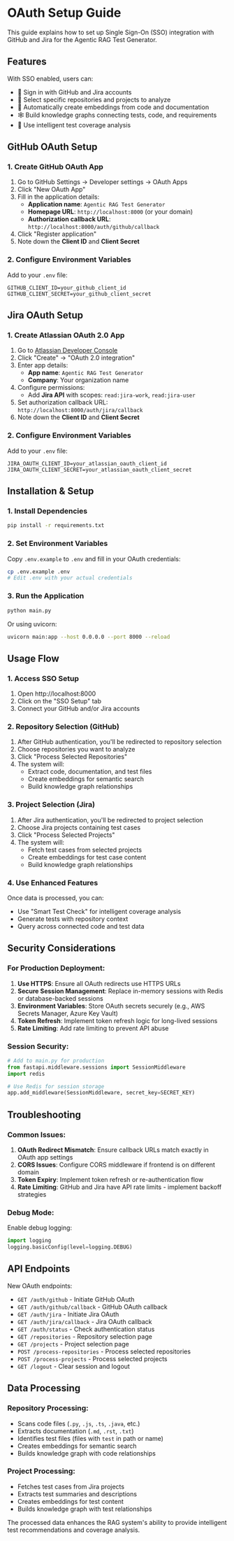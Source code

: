 # OAuth Setup Guide

This guide explains how to set up Single Sign-On (SSO) integration with GitHub and Jira for the Agentic RAG Test Generator.

## Features

With SSO enabled, users can:
- 🔐 Sign in with GitHub and Jira accounts
- 📁 Select specific repositories and projects to analyze
- 🤖 Automatically create embeddings from code and documentation
- 🕸️ Build knowledge graphs connecting tests, code, and requirements
- 🧠 Use intelligent test coverage analysis

## GitHub OAuth Setup

### 1. Create GitHub OAuth App

1. Go to GitHub Settings → Developer settings → OAuth Apps
2. Click "New OAuth App"
3. Fill in the application details:
   - **Application name**: `Agentic RAG Test Generator`
   - **Homepage URL**: `http://localhost:8000` (or your domain)
   - **Authorization callback URL**: `http://localhost:8000/auth/github/callback`
4. Click "Register application"
5. Note down the **Client ID** and **Client Secret**

### 2. Configure Environment Variables

Add to your `.env` file:
```env
GITHUB_CLIENT_ID=your_github_client_id
GITHUB_CLIENT_SECRET=your_github_client_secret
```

## Jira OAuth Setup

### 1. Create Atlassian OAuth 2.0 App

1. Go to [Atlassian Developer Console](https://developer.atlassian.com/console)
2. Click "Create" → "OAuth 2.0 integration"
3. Enter app details:
   - **App name**: `Agentic RAG Test Generator`
   - **Company**: Your organization name
4. Configure permissions:
   - Add **Jira API** with scopes: `read:jira-work`, `read:jira-user`
5. Set authorization callback URL: `http://localhost:8000/auth/jira/callback`
6. Note down the **Client ID** and **Client Secret**

### 2. Configure Environment Variables

Add to your `.env` file:
```env
JIRA_OAUTH_CLIENT_ID=your_atlassian_oauth_client_id
JIRA_OAUTH_CLIENT_SECRET=your_atlassian_oauth_client_secret
```

## Installation & Setup

### 1. Install Dependencies

```bash
pip install -r requirements.txt
```

### 2. Set Environment Variables

Copy `.env.example` to `.env` and fill in your OAuth credentials:

```bash
cp .env.example .env
# Edit .env with your actual credentials
```

### 3. Run the Application

```bash
python main.py
```

Or using uvicorn:
```bash
uvicorn main:app --host 0.0.0.0 --port 8000 --reload
```

## Usage Flow

### 1. Access SSO Setup

1. Open http://localhost:8000
2. Click on the "SSO Setup" tab
3. Connect your GitHub and/or Jira accounts

### 2. Repository Selection (GitHub)

1. After GitHub authentication, you'll be redirected to repository selection
2. Choose repositories you want to analyze
3. Click "Process Selected Repositories"
4. The system will:
   - Extract code, documentation, and test files
   - Create embeddings for semantic search
   - Build knowledge graph relationships

### 3. Project Selection (Jira)

1. After Jira authentication, you'll be redirected to project selection
2. Choose Jira projects containing test cases
3. Click "Process Selected Projects"
4. The system will:
   - Fetch test cases from selected projects
   - Create embeddings for test case content
   - Build knowledge graph relationships

### 4. Use Enhanced Features

Once data is processed, you can:
- Use "Smart Test Check" for intelligent coverage analysis
- Generate tests with repository context
- Query across connected code and test data

## Security Considerations

### For Production Deployment:

1. **Use HTTPS**: Ensure all OAuth redirects use HTTPS URLs
2. **Secure Session Management**: Replace in-memory sessions with Redis or database-backed sessions
3. **Environment Variables**: Store OAuth secrets securely (e.g., AWS Secrets Manager, Azure Key Vault)
4. **Token Refresh**: Implement token refresh logic for long-lived sessions
5. **Rate Limiting**: Add rate limiting to prevent API abuse

### Session Security:

```python
# Add to main.py for production
from fastapi.middleware.sessions import SessionMiddleware
import redis

# Use Redis for session storage
app.add_middleware(SessionMiddleware, secret_key=SECRET_KEY)
```

## Troubleshooting

### Common Issues:

1. **OAuth Redirect Mismatch**: Ensure callback URLs match exactly in OAuth app settings
2. **CORS Issues**: Configure CORS middleware if frontend is on different domain
3. **Token Expiry**: Implement token refresh or re-authentication flow
4. **Rate Limiting**: GitHub and Jira have API rate limits - implement backoff strategies

### Debug Mode:

Enable debug logging:
```python
import logging
logging.basicConfig(level=logging.DEBUG)
```

## API Endpoints

New OAuth endpoints:

- `GET /auth/github` - Initiate GitHub OAuth
- `GET /auth/github/callback` - GitHub OAuth callback
- `GET /auth/jira` - Initiate Jira OAuth  
- `GET /auth/jira/callback` - Jira OAuth callback
- `GET /auth/status` - Check authentication status
- `GET /repositories` - Repository selection page
- `GET /projects` - Project selection page
- `POST /process-repositories` - Process selected repositories
- `POST /process-projects` - Process selected projects
- `GET /logout` - Clear session and logout

## Data Processing

### Repository Processing:
- Scans code files (`.py`, `.js`, `.ts`, `.java`, etc.)
- Extracts documentation (`.md`, `.rst`, `.txt`)
- Identifies test files (files with `test` in path or name)
- Creates embeddings for semantic search
- Builds knowledge graph with code relationships

### Project Processing:
- Fetches test cases from Jira projects
- Extracts test summaries and descriptions
- Creates embeddings for test content
- Builds knowledge graph with test relationships

The processed data enhances the RAG system's ability to provide intelligent test recommendations and coverage analysis.
